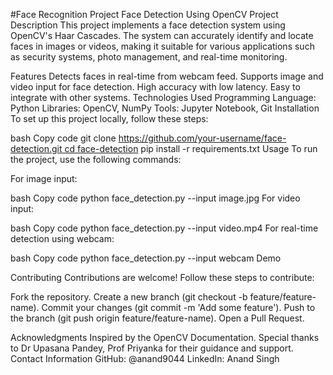 #Face Recognition Project
Face Detection Using OpenCV
Project Description
This project implements a face detection system using OpenCV's Haar Cascades. The system can accurately identify and locate faces in images or videos, making it suitable for various applications such as security systems, photo management, and real-time monitoring.

Features
Detects faces in real-time from webcam feed.
Supports image and video input for face detection.
High accuracy with low latency.
Easy to integrate with other systems.
Technologies Used
Programming Language: Python
Libraries: OpenCV, NumPy
Tools: Jupyter Notebook, Git
Installation
To set up this project locally, follow these steps:

bash
Copy code
git clone [https://github.com/your-username/face-detection.git
cd face-detection](https://github.com/anand9044/face_recognitionproject)
pip install -r requirements.txt
Usage
To run the project, use the following commands:

For image input:

bash
Copy code
python face_detection.py --input image.jpg
For video input:

bash
Copy code
python face_detection.py --input video.mp4
For real-time detection using webcam:

bash
Copy code
python face_detection.py --input webcam
Demo


Contributing
Contributions are welcome! Follow these steps to contribute:

Fork the repository.
Create a new branch (git checkout -b feature/feature-name).
Commit your changes (git commit -m 'Add some feature').
Push to the branch (git push origin feature/feature-name).
Open a Pull Request.


Acknowledgments
Inspired by the OpenCV Documentation.
Special thanks to Dr Upasana Pandey, Prof Priyanka for their guidance and support.
Contact Information
GitHub: @anand9044
LinkedIn: Anand Singh
